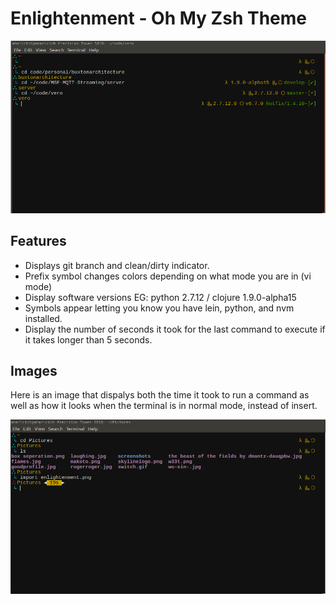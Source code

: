 # Enlightenment - Oh My Zsh Theme

![alt text](screenshots/enlightenment.png "Default behavior")

## Features
 - Displays git branch and clean/dirty indicator.
 - Prefix symbol changes colors depending on what mode you are in (vi mode)
 - Display software versions EG: python 2.7.12 / clojure 1.9.0-alpha15
 - Symbols appear letting you know you have lein, python, and nvm installed.
 - Display the number of seconds it took for the last command to execute if it
   takes longer than 5 seconds.

## Images

Here is an image that dispalys both the time it took to run a command as well as
how it looks when the terminal is in normal mode, instead of insert.

![alt text](screenshots/enlightenment2.png "Vi mode and time to execute")

